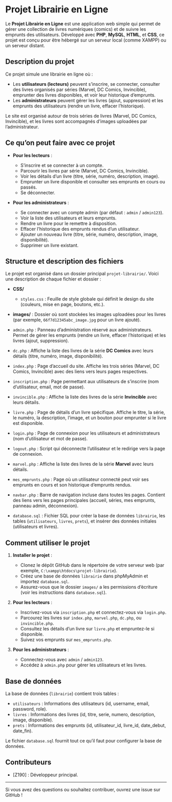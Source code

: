 # Projet Librairie en Ligne

Le **Projet Librairie en Ligne** est une application web simple qui permet de gérer une collection de livres numériques (comics) et de suivre les emprunts des utilisateurs. Développé avec **PHP**, **MySQL**, **HTML**, et **CSS**, ce projet est conçu pour être hébergé sur un serveur local (comme XAMPP) ou un serveur distant.

## Description du projet

Ce projet simule une librairie en ligne où :
- Les **utilisateurs (lecteurs)** peuvent s’inscrire, se connecter, consulter des livres organisés par séries (Marvel, DC Comics, Invincible), emprunter des livres disponibles, et voir leur historique d’emprunts.
- Les **administrateurs** peuvent gérer les livres (ajout, suppression) et les emprunts des utilisateurs (rendre un livre, effacer l’historique).

Le site est organisé autour de trois séries de livres (Marvel, DC Comics, Invincible), et les livres sont accompagnés d’images uploadées par l’administrateur.

## Ce qu’on peut faire avec ce projet

- **Pour les lecteurs** :
  - S’inscrire et se connecter à un compte.
  - Parcourir les livres par série (Marvel, DC Comics, Invincible).
  - Voir les détails d’un livre (titre, série, numéro, description, image).
  - Emprunter un livre disponible et consulter ses emprunts en cours ou passés.
  - Se déconnecter.

- **Pour les administrateurs** :
  - Se connecter avec un compte admin (par défaut : `admin` / `admin123`).
  - Voir la liste des utilisateurs et leurs emprunts.
  - Rendre un livre pour le remettre à disposition.
  - Effacer l’historique des emprunts rendus d’un utilisateur.
  - Ajouter un nouveau livre (titre, série, numéro, description, image, disponibilité).
  - Supprimer un livre existant.

## Structure et description des fichiers

Le projet est organisé dans un dossier principal `projet-librairie/`. Voici une description de chaque fichier et dossier :

- **CSS/**
  - `styles.css` : Feuille de style globale qui définit le design du site (couleurs, mise en page, boutons, etc.).

- **images/** : Dossier où sont stockées les images uploadées pour les livres (par exemple, `66f7d12345abc_image.jpg` pour un livre ajouté).

- `admin.php` : Panneau d’administration réservé aux administrateurs. Permet de gérer les emprunts (rendre un livre, effacer l’historique) et les livres (ajout, suppression).

- `dc.php` : Affiche la liste des livres de la série **DC Comics** avec leurs détails (titre, numéro, image, disponibilité).

- `index.php` : Page d’accueil du site. Affiche les trois séries (Marvel, DC Comics, Invincible) avec des liens vers leurs pages respectives.

- `inscription.php` : Page permettant aux utilisateurs de s’inscrire (nom d’utilisateur, email, mot de passe).

- `invincible.php` : Affiche la liste des livres de la série **Invincible** avec leurs détails.

- `livre.php` : Page de détails d’un livre spécifique. Affiche le titre, la série, le numéro, la description, l’image, et un bouton pour emprunter si le livre est disponible.

- `login.php` : Page de connexion pour les utilisateurs et administrateurs (nom d’utilisateur et mot de passe).

- `logout.php` : Script qui déconnecte l’utilisateur et le redirige vers la page de connexion.

- `marvel.php` : Affiche la liste des livres de la série **Marvel** avec leurs détails.

- `mes_emprunts.php` : Page où un utilisateur connecté peut voir ses emprunts en cours et son historique d’emprunts rendus.

- `navbar.php` : Barre de navigation incluse dans toutes les pages. Contient des liens vers les pages principales (accueil, séries, mes emprunts, panneau admin, déconnexion).

- `database.sql` : Fichier SQL pour créer la base de données `librairie`, les tables (`utilisateurs`, `livres`, `prets`), et insérer des données initiales (utilisateurs et livres).

## Comment utiliser le projet

1. **Installer le projet** :
   - Clonez le dépôt GitHub dans le répertoire de votre serveur web (par exemple, `C:\xampp\htdocs\projet-librairie`).
   - Créez une base de données `librairie` dans phpMyAdmin et importez `database.sql`.
   - Assurez-vous que le dossier `images/` a les permissions d’écriture (voir les instructions dans `database.sql`).

2. **Pour les lecteurs** :
   - Inscrivez-vous via `inscription.php` et connectez-vous via `login.php`.
   - Parcourez les livres sur `index.php`, `marvel.php`, `dc.php`, ou `invincible.php`.
   - Consultez les détails d’un livre sur `livre.php` et empruntez-le si disponible.
   - Suivez vos emprunts sur `mes_emprunts.php`.

3. **Pour les administrateurs** :
   - Connectez-vous avec `admin` / `admin123`.
   - Accédez à `admin.php` pour gérer les utilisateurs et les livres.

## Base de données

La base de données (`librairie`) contient trois tables :
- `utilisateurs` : Informations des utilisateurs (id, username, email, password, role).
- `livres` : Informations des livres (id, titre, serie, numero, description, image, disponible).
- `prets` : Informations des emprunts (id, utilisateur_id, livre_id, date_debut, date_fin).

Le fichier `database.sql` fournit tout ce qu’il faut pour configurer la base de données.

## Contributeurs

- [Z190] : Développeur principal.

---

Si vous avez des questions ou souhaitez contribuer, ouvrez une issue sur GitHub !